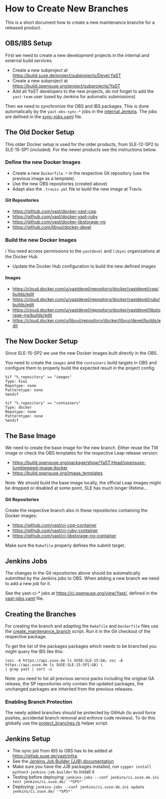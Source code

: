 # How to Create New Branches

This is a short document how to create a new maintenance branche for a released
product.

## OBS/IBS Setup

First we need to create a new development projects in the internal and external
build services.

- Create a new subproject at https://build.suse.de/project/subprojects/Devel:YaST
- Create a new subproject at https://build.opensuse.org/project/subprojects/YaST
- Add all YaST developers to the new projects, do not forget to add the
  `yast-team` user (used by Jenkins for automatic submissions)

Then we need to synchronize the OBS and IBS packages. This is done automatically
by the `yast-obs-sync-*` jobs in the [internal Jenkins](https://ci.suse.de/view/YaST/).
The jobs are defined in the [sync-jobs.yaml](
https://gitlab.suse.de/yast/infra/blob/master/jenkins/ci.suse.de/sync-jobs.yaml) file.

## The Old Docker Setup

This older Docker setup is used for the older products, from SLE-12-SP2
to SLE-15-SP1 (included). For the newer products see the instructions below.

### Define the new Docker Images

- Create a new `Dockerfile.*` in the respective Git repository (use the previous
  image as a template).
- Use the new OBS repositories (created above)
- Adapt also the `.travis.yml` file to build the new image at Travis.

#### Git Repositories

  -  https://github.com/yast/docker-yast-cpp
  -  https://github.com/yast/docker-yast-ruby
  -  https://github.com/yast/docker-libstorage-ng
  -  https://github.com/libyui/docker-devel


### Build the new Docker Images

:information_source: You need access permissions to the `yastdevel` and `libyui`
organizations at the Docker Hub.

- Update the Docker Hub configuration to build the new defined images

#### Images


- https://cloud.docker.com/u/yastdevel/repository/docker/yastdevel/cpp/builds/edit
- https://cloud.docker.com/u/yastdevel/repository/docker/yastdevel/ruby/builds/edit
- https://cloud.docker.com/u/yastdevel/repository/docker/yastdevel/libstorage-ng/builds/edit
- https://cloud.docker.com/u/libyui/repository/docker/libyui/devel/builds/edit

## The New Docker Setup

Since SLE-15-SP2 we use the new Docker images built directly in the OBS.

You need to create the `images` and the `containers` build targets in OBS and configure them
to properly build the expected result in the project config:

```
%if "%_repository" == "images"
Type: kiwi
Repotype: none
Patterntype: none
%endif

%if "%_repository" == "containers"
Type: docker
Repotype: none
Patterntype: none
%endif
```

## The Base Image

We need to create the base image for the new branch. Either reuse the TW image
or check the OBS templates for the respective Leap release version:

- https://build.opensuse.org/package/show/YaST:Head/opensuse-tumbleweed-image:docker
- https://build.opensuse.org/image_templates

Note: We should build the base image locally, the official Leap images might be dropped
or disabled at some point, SLE has much longer lifetime...

#### Git Repositories

Create the respective branch also in these repositories containing the Docker images:

- https://github.com/yast/ci-cpp-container
- https://github.com/yast/ci-ruby-container
- https://github.com/yast/ci-libstorage-ng-container

Make sure the `Rakefile` properly defines the submit target.

## Jenkins Jobs

The changes in the Git repositories above should be automatically submitted by the Jenkins jobs
to OBS. When adding a new branch we need to add a new job for it.

See the yast-ci-* jobs at https://ci.opensuse.org/view/Yast/, defined in
the [yast-jobs.yaml](https://gitlab.suse.de/yast/infra/blob/master/jenkins/ci.opensuse.org/yast-jobs.yaml)
file.

## Creating the Branches

For creating the branch and adapting the `Rakefile` and `Dockerfile` files use the
[create_maintenance_branch](
https://github.com/yast/yast-devtools/blob/master/ytools/yast2/create_maintenance_branch) script.
Run it in the Git checkout of the respective package.

To get the list of the packages packages which needs to be branched you might query the IBS
like this:

```shell
(osc -A https://api.suse.de ls SUSE:SLE-15:GA; osc -A https://api.suse.de ls SUSE:SLE-15-SP1:GA) \
| grep yast | sort -u
```

Note: you need to list all previous service packs including the original GA release,
the SP repositories only contain the updated packages, the unchanged packages are inherited
from the previous releases.

### Enabling Branch Protection

The newly added branches should be protected by GitHub (to avoid force pushes, accidental
branch removal and enforce code reviews). To do this globally use the [protect_branches.rb](
https://github.com/yast/helper_scripts/blob/master/github/protect_branches/protect_branches.rb)
helper script.

## Jenkins Setup

- The sync job from IBS to OBS has to be added at https://gitlab.suse.de/yast/infra.
- See the [Jenkins Job Builder (JJB) documentation](https://docs.openstack.org/infra/jenkins-job-builder/)
- Make sure you have the JJB packages installed, run `zypper install python3-jenkins-job-builder`
  to install it
- Testing before deploying: `jenkins-jobs --conf jenkins/ci.suse.de.ini test jenkins/ci.suse.de/ '*SP5*'`
- Deploying: `jenkins-jobs --conf jenkins/ci.suse.de.ini update jenkins/ci.suse.de/ '*SP5*'`
